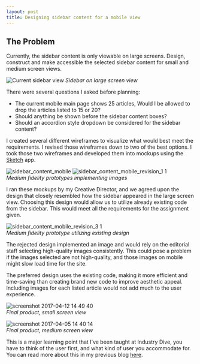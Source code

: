```yaml
---
layout: post
title: Designing sidebar content for a mobile view
---
```

## The Problem
Currently, the sidebar content is only viewable on large screens. Design, construct and make accessible the selected sidebar content for small and medium screen views.

![Current sidebar view](https://cloud.githubusercontent.com/assets/19156146/24972992/38fe4a18-1f8b-11e7-8893-b181191b9d8f.png)
_Sidebar on large screen view_

There were several questions I asked before planning:
* The current mobile main page shows 25 articles, Would I be allowed to drop the articles listed to 15 or 20?
* Should anything be shown before the sidebar content boxes?
* Should an accordion style dropdown be considered for the sidebar content?

I created several different wireframes to visualize what would best meet the requirements. I revised those wireframes down to two of the best options. I took those two wireframes and developed them into mockups using the [Sketch](https://sketchapp.com/) app.

![sidebar_content_mobile](https://cloud.githubusercontent.com/assets/19156146/24973681/abd2fac8-1f8d-11e7-8910-a0af868d334b.png)
![sidebar_content_mobile_revision_1 1](https://cloud.githubusercontent.com/assets/19156146/24973686/b00aebdc-1f8d-11e7-85ff-a3cc022c3e09.png)<br>
_Medium fidelity prototypes implementing images_

I ran these mockups by my Creative Director, and we agreed upon the design that closely resembled how the sidebar appeared in the large screen view. Choosing this design would allow us to utilize already existing code from the sidebar. This would meet all the requirements for the assignment given.

![sidebar_content_mobile_revision_3 1](https://cloud.githubusercontent.com/assets/19156146/24973823/33f685e6-1f8e-11e7-9ed9-58b2201e0e5e.png)<br>
_Medium fidelity prototype utilizing existing design_

The rejected design implemented an image and would rely on the editorial staff selecting high-quality images consistently. This could pose a problem if the images selected are not high-quality, and those images on mobile might slow load time for the site.

The preferred design uses the existing code, making it more efficient and time-saving than creating brand new code to improve aesthetic appeal. Including images for each listed article would not add much to the user experience.

![screenshot 2017-04-12 14 49 40](https://cloud.githubusercontent.com/assets/19156146/24974202/572e84ae-1f8f-11e7-9e8b-e007cff691c9.png)<br>
_Final product, small screen view_

![screenshot 2017-04-05 14 40 14](https://cloud.githubusercontent.com/assets/19156146/24974284/ac026072-1f8f-11e7-8abe-2d643d1cb5e4.png)<br>
_Final product, medium screen view_

This is a major learning point that I’ve been taught at Industry Dive, you have to think of the user first, and what kind of user you accommodate for. You can read more about this in my previous blog [here](http://www.jhugheswebdev.com/user-interface-design/).
